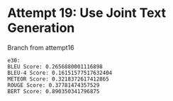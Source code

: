 
# Attempt 19: Use Joint Text Generation
Branch from attempt16

    e30:
    BLEU Score: 0.2656880001116898
    BLEU-4 Score: 0.16151577517632404
    METEOR Score: 0.3218372617412865
    ROUGE Score: 0.37781474357529
    BERT Score: 0.890350341796875